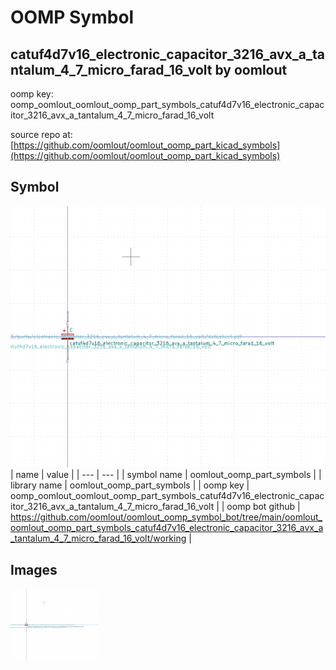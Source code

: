 # OOMP Symbol  
## catuf4d7v16_electronic_capacitor_3216_avx_a_tantalum_4_7_micro_farad_16_volt  by oomlout  
  
oomp key: oomp_oomlout_oomlout_oomp_part_symbols_catuf4d7v16_electronic_capacitor_3216_avx_a_tantalum_4_7_micro_farad_16_volt  
  
source repo at: [https://github.com/oomlout/oomlout_oomp_part_kicad_symbols](https://github.com/oomlout/oomlout_oomp_part_kicad_symbols)  
## Symbol  
  
[![working.png](working_600.png)](working.png)  
| name | value | 
| --- | --- | 
| symbol name | oomlout_oomp_part_symbols | 
| library name | oomlout_oomp_part_symbols | 
| oomp key | oomp_oomlout_oomlout_oomp_part_symbols_catuf4d7v16_electronic_capacitor_3216_avx_a_tantalum_4_7_micro_farad_16_volt | 
| oomp bot github | https://github.com/oomlout/oomlout_oomp_symbol_bot/tree/main/oomlout_oomlout_oomp_part_symbols_catuf4d7v16_electronic_capacitor_3216_avx_a_tantalum_4_7_micro_farad_16_volt/working | 
## Images  
  
[![working.png](working_140.png)](working.png)  
